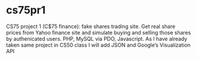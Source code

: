 # cs75pr1
CS75 project 1 (C$75 finance):
fake shares trading site.
Get real share prices from Yahoo finance site 
and simulate buying and selling those shares by authenicated users.
PHP, MySQL via PDO, Javascript.
As I have already taken same project in CS50 class I will add
JSON and Google’s Visualization API
